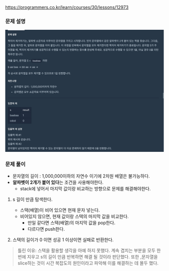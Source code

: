 https://programmers.co.kr/learn/courses/30/lessons/12973

### 문제 설명

<img src="./img1.png" width="1000" heithg="600">

### 문제 풀이

- 문자열의 길이 : 1,000,000이하의 자연수 이기에 2차원 배열은 불가능하다.
- **알파벳이 2개가 붙어 있다**는 조건을 사용해야한다.
  - stack에 넣어서 마지막 값이랑 비교하는 방향으로 문제를 해결해야한다.

1. s 길이 만큼 탐색한다.

   - 스택(배열)이 비어 있으면 현재 문자 넣는다.
   - 비어있지 않으면, 현재 값이랑 스택의 마지막 값을 비교한다.
     - 만일 같다면 스택(배열)의 마지막 값을 pop한다.
     - 다르다면 push한다.

2. 스택의 길이가 0 이면 성공 1 이상이면 실패로 반환한다.

> 틀린 이유:
> 스택을 활용할 생각을 아예 하지 못했다. 계속 겹치는 부분을 모두 한번에 지우고 s의 길이 만큼 반복하면 해결 될 것이라 판단했다.
> 또한 ,문자열을 slice하는 것이 시간 복잡도의 원인이라고 파악해 이를 해결하는 데 몰두 했다.
